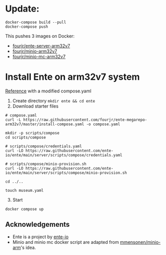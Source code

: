 # Update:
```
docker-compose build --pull
docker-compose push
```

This pushes 3 images on Docker:
- [fourjr/ente-server-arm32v7](https://hub.docker.com/r/fourjr/ente-server-arm32v7)
- [fourjr/minio-arm32v7](https://hub.docker.com/r/fourjr/minio-arm32v7)
- [fourjr/minio-mc-arm32v7](https://hub.docker.com/r/fourjr/minio-mc-arm32v7)

# Install Ente on arm32v7 system
[Reference](https://github.com/ente-io/ente/blob/main/server/docs/docker.md) with a modified compose.yaml
1. Create directory
```mkdir ente && cd ente```
2. Download starter files
```
# compose.yaml
curl -L https://raw.githubusercontent.com/fourjr/ente-megarepo-arm32v7/master/install-compose.yaml -o compose.yaml

mkdir -p scripts/compose
cd scripts/compose

# scripts/compose/credentials.yaml
curl -LO https://raw.githubusercontent.com/ente-io/ente/main/server/scripts/compose/credentials.yaml

# scripts/compose/minio-provision.sh
curl -LO https://raw.githubusercontent.com/ente-io/ente/main/server/scripts/compose/minio-provision.sh

cd ../..

touch museum.yaml
```
3. Start
``` 
docker compose up
```

## Acknowledgements
- Ente is a project by [ente-io](https://github.com/ente-io/ente)
- Minio and minio mc docker script are adapted from [mmensonen/minio-arm](https://github.com/mmensonen/minio-arm)'s idea.
